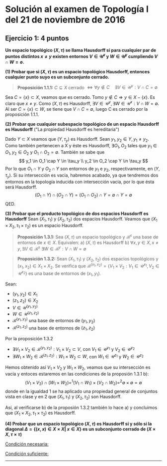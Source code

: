 # Solución al examen de Topología I del 21 de noviembre de 2016

## Ejercicio 1: 4 puntos
**Un espacio topológico $(X, \tau)$ se llama Hausdorff si para cualquier par de puntos distintos $x \neq y$ existen entornos $V \in \mathcal{U}^x$ y $W \in \mathcal{U}^y$ cumpliendo $V \cap W = \emptyset$.**

**(1) Probar que si $(X, \tau)$ es un espacio topológico Hausdorff, entonces cualquier punto suyo es un subconjunto cerrado.**

> **Proposición 1.1.1:**
$C \subseteq X$ cerrado $\Leftrightarrow \forall y \notin C \quad \exists V \in \mathcal{U}^y: V \cap C = \emptyset$

Sea $C = \{x\} \subset X$, veamos que es cerrado.
Tomo $y \notin C \Rightarrow y \in X - \{x\}$. Es claro que $x \neq y$.
Como $(X, \tau)$ es Hausdorff, $\exists V \in \mathcal{U}^y, \exists W \in \mathcal{U}^x: V \cap W = \emptyset$.
Al ser $C = \{x\} \subset W$, se tiene que $V \cap C = \emptyset$, luego C es cerrado por la proposición 1.1.1.


**(2) Probar que cualquier subespacio topológico de un espacio Hausdorff es Hausdorff** ("La propiedad Hausdorff es hereditaria")

Dado $Y \subset X$ veamos que $(Y, \tau_y)$ es Hausdorff.
Sean $y_1, y_2 \in Y, y_1 \neq y_2$. Como también pertenecen a X y éste es Hausdorff, $\exists O_1, O_2$ tales que $y_1 \in O_1, y_2 \in O_2$ y $O_1 \cap O_2 = \emptyset$.
También se sabe que
$$
y_1 \in O_1 \cap Y \in \tau_y \\
y_2 \in O_2 \cap Y \in \tau_y
$$
Por lo que $O_1 \cap Y$ y $O_2 \cap Y$ son entornos de $y_1$ e $y_2$, respectivamente, en $(Y, \tau_y)$.
Si su intersección es vacía, habremos acabado, ya que tendremos dos entornos en la topología inducida con intersección vacía, por lo que ésta será Hausdorff.
$$
(O_1 \cap Y) \cap (O_2 \cap Y) = (O_1 \cap O_2) \cap Y = \emptyset \cap Y = \emptyset
$$
QED.


**(3) Probar que el producto topológico de dos espacios Hausdorff es Hausdorff**
Sean $(X_1, \tau_1)$ y $(X_2, \tau_2)$ dos espacios Hausdorff. Veamos que $(X_1 \times X_2, \tau_1 \times \tau_2)$ es un espacio Hausdorff.

> **Proposición 1.3.1:**
Sea $(X, \tau)$ un espacio topológico y $\mathcal{B}^x$ una base de entornos de $x \in X$. Equivalen:
a)  $(X, \tau)$ es Hausdorff
b) $\forall x, y \in X, x \neq y, \exists V \in \mathcal{B}^x \ \exists W \in \mathcal{B}^y: V \cap W = \emptyset$

> **Proposición 1.3.2:**
Sean $(X_1, \tau_1)$ y $(X_2, \tau_2)$ dos espacios topológicos y $(x_1, x_2) \in X_1 \times X_2$.
Se verifica que $\mathcal{B}^{(x_1, x_2)} = \{V_1 \times V_2: V_1 \in \mathcal{U}^{x_1}, V_2 \in \mathcal{U}^{x_2}\}$ es una base de entornos de $(x_1, y_1)$.

Sean:
- $(y_1, y_2) \in X_1$
- $(z_1, z_2) \in X_2$
- $V \in \mathcal{U}^{(y_1, y_2)}$
- $W \in \mathcal{U}^{(z_1, z_2)}$
- $\mathcal{B}^{(y_1, y_2)}$ una base de entornos de $(y_1, y_2)$
- $\mathcal{B}^{(z_1, z_2)}$ una base de entornos de $(z_1, z_2)$

Por la proposición 1.3.2
- $\exists V_1 \times V_2 \in \mathcal{B}^{(y_1, y_2)}: V_1 \times V_2 \subset V$, con $V_1 \in \mathcal{U}^{y_1}$ y $V_2 \in \mathcal{U}^{y_2}$
- $\exists W_1 \times W_2 \in \mathcal{B}^{(z_1, z_2)}: W_1 \times W_2 \subset W$, con $W_1 \in \mathcal{U}^{z_1}$ y $W_2 \in \mathcal{U}^{z_2}$

Hemos obtenido así $V_1 \times V_2$ y $W_1 \times W_2$, veamos que su intersección es vacía y entoces estaremos en las condiciones de la proposión 1.3.1 b):
$$
(V_1 \times V_2) \cap (W_1 \times W_2) =^1 (V_1 \cap W_1) \times (V_2 \cap W_2) =^2 \emptyset \times \emptyset = \emptyset
$$
donde en la igualdad 1 se ha aplicado una propiedad general de conjuntos vista en clase y en 2 que $(X_1, \tau_1)$ y $(X_2, \tau_2)$ son Hausdorff.

Así, al verificarse b) de la proposión 1.3.2 también lo hace a) y concluimos que $(X_1 \times X_2, \tau_1 \times \tau_2)$ es Hausdorff.


**(4) Probar que un espacio topológico $(X, \tau)$ es Hausdorff si y sólo si la diagonal $\Delta = \{(x, x) \in X \times X \vert \ x \in X\}$ es un subconjunto cerrado de $(X \times X, \tau \times \tau)$**

<u> Condición necesaria: </u>

<u> Condición suficiente: </u>

---
